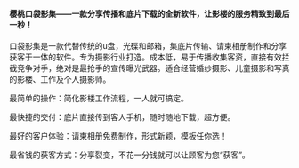 #### 樱桃口袋影集——一款分享传播和底片下载的全新软件，让影楼的服务精致到最后一秒！

口袋影集是一款代替传统的u盘，光碟和邮箱，集底片传输、请柬相册制作和分享获客于一体的软件。专为摄影行业打造。成本低，易于传播收集客资，直接有效拦截竞争对手，绝对是最抢手的宣传曝光武器。适合经营婚纱摄影、儿童摄影和写真的影楼、工作及个人摄影师。

最简单的操作：简化影楼工作流程，一人就可搞定。

最快捷的交付：底片直接传到客人手机，随时随地下载，超方便。

最好的客户体验：请柬相册免费制作，形式新颖，模板任你选！

最省钱的获客方式：分享裂变，不花一分钱就可以让顾客为您“获客”。

